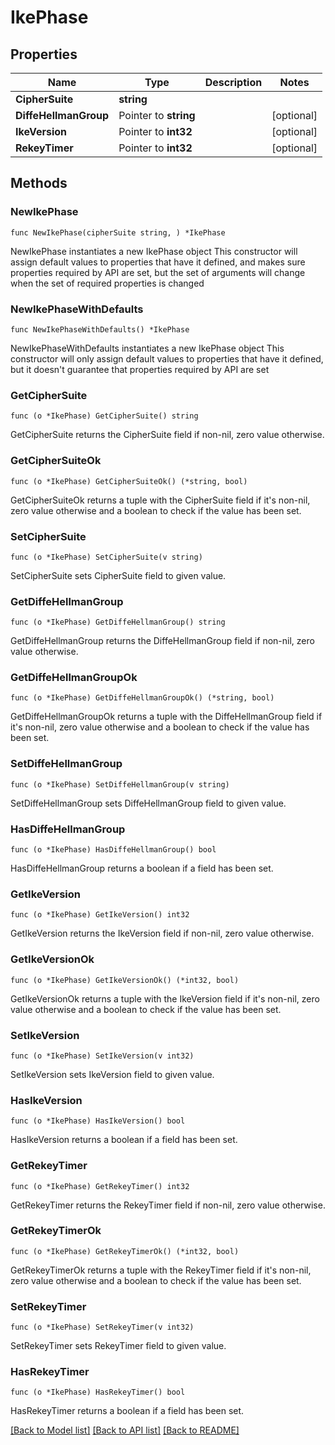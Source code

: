 # IkePhase

## Properties

Name | Type | Description | Notes
------------ | ------------- | ------------- | -------------
**CipherSuite** | **string** |  | 
**DiffeHellmanGroup** | Pointer to **string** |  | [optional] 
**IkeVersion** | Pointer to **int32** |  | [optional] 
**RekeyTimer** | Pointer to **int32** |  | [optional] 

## Methods

### NewIkePhase

`func NewIkePhase(cipherSuite string, ) *IkePhase`

NewIkePhase instantiates a new IkePhase object
This constructor will assign default values to properties that have it defined,
and makes sure properties required by API are set, but the set of arguments
will change when the set of required properties is changed

### NewIkePhaseWithDefaults

`func NewIkePhaseWithDefaults() *IkePhase`

NewIkePhaseWithDefaults instantiates a new IkePhase object
This constructor will only assign default values to properties that have it defined,
but it doesn't guarantee that properties required by API are set

### GetCipherSuite

`func (o *IkePhase) GetCipherSuite() string`

GetCipherSuite returns the CipherSuite field if non-nil, zero value otherwise.

### GetCipherSuiteOk

`func (o *IkePhase) GetCipherSuiteOk() (*string, bool)`

GetCipherSuiteOk returns a tuple with the CipherSuite field if it's non-nil, zero value otherwise
and a boolean to check if the value has been set.

### SetCipherSuite

`func (o *IkePhase) SetCipherSuite(v string)`

SetCipherSuite sets CipherSuite field to given value.


### GetDiffeHellmanGroup

`func (o *IkePhase) GetDiffeHellmanGroup() string`

GetDiffeHellmanGroup returns the DiffeHellmanGroup field if non-nil, zero value otherwise.

### GetDiffeHellmanGroupOk

`func (o *IkePhase) GetDiffeHellmanGroupOk() (*string, bool)`

GetDiffeHellmanGroupOk returns a tuple with the DiffeHellmanGroup field if it's non-nil, zero value otherwise
and a boolean to check if the value has been set.

### SetDiffeHellmanGroup

`func (o *IkePhase) SetDiffeHellmanGroup(v string)`

SetDiffeHellmanGroup sets DiffeHellmanGroup field to given value.

### HasDiffeHellmanGroup

`func (o *IkePhase) HasDiffeHellmanGroup() bool`

HasDiffeHellmanGroup returns a boolean if a field has been set.

### GetIkeVersion

`func (o *IkePhase) GetIkeVersion() int32`

GetIkeVersion returns the IkeVersion field if non-nil, zero value otherwise.

### GetIkeVersionOk

`func (o *IkePhase) GetIkeVersionOk() (*int32, bool)`

GetIkeVersionOk returns a tuple with the IkeVersion field if it's non-nil, zero value otherwise
and a boolean to check if the value has been set.

### SetIkeVersion

`func (o *IkePhase) SetIkeVersion(v int32)`

SetIkeVersion sets IkeVersion field to given value.

### HasIkeVersion

`func (o *IkePhase) HasIkeVersion() bool`

HasIkeVersion returns a boolean if a field has been set.

### GetRekeyTimer

`func (o *IkePhase) GetRekeyTimer() int32`

GetRekeyTimer returns the RekeyTimer field if non-nil, zero value otherwise.

### GetRekeyTimerOk

`func (o *IkePhase) GetRekeyTimerOk() (*int32, bool)`

GetRekeyTimerOk returns a tuple with the RekeyTimer field if it's non-nil, zero value otherwise
and a boolean to check if the value has been set.

### SetRekeyTimer

`func (o *IkePhase) SetRekeyTimer(v int32)`

SetRekeyTimer sets RekeyTimer field to given value.

### HasRekeyTimer

`func (o *IkePhase) HasRekeyTimer() bool`

HasRekeyTimer returns a boolean if a field has been set.


[[Back to Model list]](../README.md#documentation-for-models) [[Back to API list]](../README.md#documentation-for-api-endpoints) [[Back to README]](../README.md)


